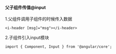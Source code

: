 #### 父子组件传值@input
1.父组件调用子组件的时候传入数据
```
<i-header [msg]="msg"></i-header>
```
2.子组件引入input模块
```
import { Component, Input } from '@angular/core';
```